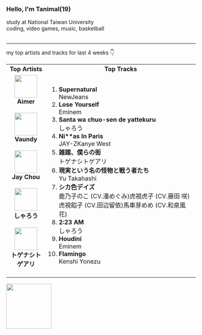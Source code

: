 ### Hello, I'm Tanimal(19)
study at National Taiwan University  
coding, video games, music, basketball  
<br>

---

my top artists and tracks for last 4 weeks 👇
<table>
  <tr>
    <td align="center"><strong>Top Artists</strong></td>
    <td align="center"><strong>Top Tracks</strong></td>
  </tr>
  <tr>
    <td align="center" id="top-artist"><div><img width='60px' src='https://i.scdn.co/image/ab6761610000e5eb23241889efb57a4ce8338932'><br><strong>Aimer</strong></div><br>
<div><img width='60px' src='https://i.scdn.co/image/ab6761610000e5ebb6e409f6c3d8b08a2f52072e'><br><strong>Vaundy</strong></div><br>
<div><img width='60px' src='https://i.scdn.co/image/ab6761610000e5eb02b3aa55ba238b2ceafb09da'><br><strong>Jay Chou</strong></div><br>
<div><img width='60px' src='https://i.scdn.co/image/ab6761610000e5eb5e37b7151b124c164a15d4db'><br><strong>しゃろう</strong></div><br>
<div><img width='60px' src='https://i.scdn.co/image/ab6761610000e5eb2930d7665b52f1060bbe592f'><br><strong>トゲナシトゲアリ</strong></div><br>
</td>
   <td id="top-track"><ol>
<li><div><strong>Supernatural</strong></div>
<div>NewJeans</div></li>
<li><div><strong>Lose Yourself</strong></div>
<div>Eminem</div></li>
<li><div><strong>Santa wa chuo-sen de yattekuru</strong></div>
<div>しゃろう</div></li>
<li><div><strong>Ni**as In Paris</strong></div>
<div>JAY-ZKanye West</div></li>
<li><div><strong>雑踏、僕らの街</strong></div>
<div>トゲナシトゲアリ</div></li>
<li><div><strong>現実という名の怪物と戦う者たち</strong></div>
<div>Yu Takahashi</div></li>
<li><div><strong>シカ色デイズ</strong></div>
<div>鹿乃子のこ (CV.潘めぐみ)虎視虎子 (CV.藤田 咲)虎視餡子 (CV.田辺留依)馬車芽めめ (CV.和泉風花)</div></li>
<li><div><strong>2:23 AM</strong></div>
<div>しゃろう</div></li>
<li><div><strong>Houdini</strong></div>
<div>Eminem</div></li>
<li><div><strong>Flamingo</strong></div>
<div>Kenshi Yonezu</div></li>
</ol></td>
  </tr>
</table>
<a href="https://open.spotify.com/">
  <img width="120px" src="https://github.com/Tanimal19/Tanimal19/blob/bf0a3a19f66ada166be4661cd923271218886fa4/icon/Spotify_Logo_CMYK_Green.png">
</a>

<!---
Tanimal19/Tanimal19 is a ✨ special ✨ repository because its `README.md` (this file) appears on your GitHub profile.
You can click the Preview link to take a look at your changes.
--->
